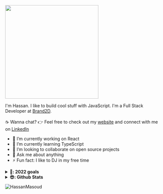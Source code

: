 <img src="https://media.giphy.com/media/MeJgB3yMMwIaHmKD4z/giphy.gif" width="300px">

I'm Hassan. I like to build cool stuff with JavaScript. I'm a Full Stack Developer at <a href="https://brand2d.com" target="_blank">Brand2D</a>. <br><br>:coffee: Wanna chat? :point_right: Feel free to check out my <a href="https://hassanmuhashamy.com" target="_blank">website</a> and connect with me on <a href="https://www.linkedin.com/in/hassanmuhashamy/" target="_blank">LinkedIn</a>

- 🔭 I’m currently working on React
- 🌱 I’m currently learning TypeScript
- 👯 I’m looking to collaborate on open source projects
- 💬 Ask me about anything
- ⚡ Fun fact: I like to DJ in my free time

<details>
  <summary><b>🥅: 2022 goals</b></summary>
  I want to learn how to make cross platform mobile apps and build full stack serverless web apps.
</details>

<details>
  <summary><b>😎: Github Stats</b></summary>

  <img align="left" alt="Hassan Masoud's Github Stats" src="https://github-readme-stats.vercel.app/api?username=HassanMasoud&show_icons=true&hide_border=true" />

</details>

<p><img align="center" src="https://github-readme-streak-stats.herokuapp.com/?user=HassanMasoud&" alt="HassanMasoud" /></p>
